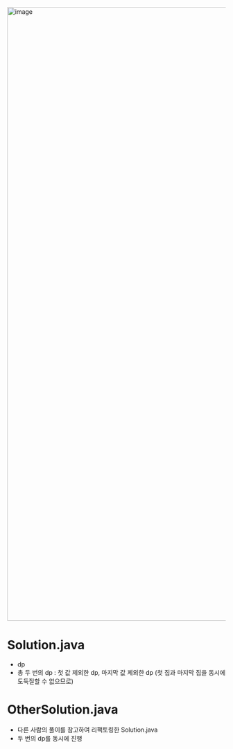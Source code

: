 <img width="1417" alt="image" src="https://user-images.githubusercontent.com/48542327/91649093-d78e7980-eaaa-11ea-896c-760422b70aed.png">

# Solution.java
* dp
* 총 두 번의 dp : 첫 값 제외한 dp, 마지막 값 제외한 dp (첫 집과 마지막 집을 동시에 도둑질할 수 없으므로)

# OtherSolution.java
* 다른 사람의 풀이를 참고하여 리팩토링한 Solution.java
* 두 번의 dp를 동시에 진행
